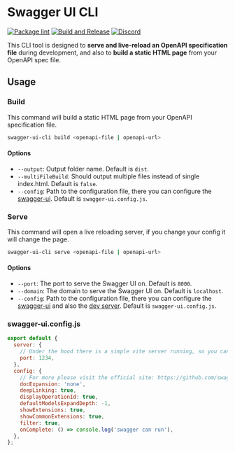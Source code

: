 # Swagger UI CLI

[![Package lint](https://github.com/szendezsombor/swagger-ui-cli/actions/workflows/code-check.yaml/badge.svg)](https://github.com/szendezsombor/swagger-ui-cli/actions/workflows/code-check.yaml)
[![Build and Release](https://github.com/szendezsombor/swagger-ui-cli/actions/workflows/build-and-release.yaml/badge.svg)](https://github.com/szendezsombor/swagger-ui-cli/actions/workflows/build-and-release.yaml)
[![Discord](https://dcbadge.limes.pink/api/server/9GNSXb5V?style=flat)](https://discord.gg/9GNSXb5V)

This CLI tool is designed to **serve and live-reload an OpenAPI specification file** during development, and also to **build a static HTML page** from your OpenAPI spec file.

## Usage

### Build

This command will build a static HTML page from your OpenAPI specification file.

```bash
swagger-ui-cli build <openapi-file | openapi-url>
```

#### Options

- `--output`: Output folder name. Default is `dist`.
- `--multiFileBuild`: Should output multiple files instead of single index.html. Default is `false`.
- `--config`: Path to the configuration file, there you can configure the [swagger-ui](https://github.com/swagger-api/swagger-ui/blob/HEAD/docs/usage/configuration.md). Default is `swagger-ui.config.js`.

### Serve

This command will open a live reloading server, if you change your config it will change the page.

```bash
swagger-ui-cli serve <openapi-file | openapi-url>
```

#### Options

- `--port`: The port to serve the Swagger UI on. Default is `8000`.
- `--domain`: The domain to serve the Swagger UI on. Default is `localhost`.
- `--config`: Path to the configuration file, there you can configure the [swagger-ui](https://github.com/swagger-api/swagger-ui/blob/HEAD/docs/usage/configuration.md) and also the [dev server](https://vite.dev/config/server-options). Default is `swagger-ui.config.js`.

### swagger-ui.config.js

```javascript
export default {
  server: {
    // Under the hood there is a simple vite server running, so you can use any vite server options here. https://vite.dev/config/server-options
    port: 1234,
  },
  config: {
    // For more please visit the official site: https://github.com/swagger-api/swagger-ui/blob/HEAD/docs/usage/configuration.md
    docExpansion: 'none',
    deepLinking: true,
    displayOperationId: true,
    defaultModelsExpandDepth: -1,
    showExtensions: true,
    showCommonExtensions: true,
    filter: true,
    onComplete: () => console.log('swagger can run'),
  },
};
```
